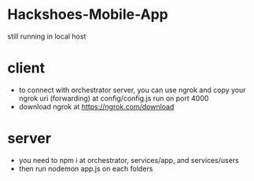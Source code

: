 # Hackshoes-Mobile-App

still running in local host

# client
- to connect with orchestrator server, you can use ngrok and copy your ngrok uri (forwarding) at config/config.js run on port 4000
- download ngrok at https://ngrok.com/download

# server
- you need to npm i at orchestrator, services/app, and services/users
- then run nodemon app.js on each folders
